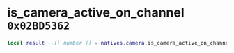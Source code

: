 # is_camera_active_on_channel `0x02BD5362`

```lua
local result --[[ number ]] = natives.camera.is_camera_active_on_channel(_unk0 --[[ number ]], _unk1 --[[ number ]])
```